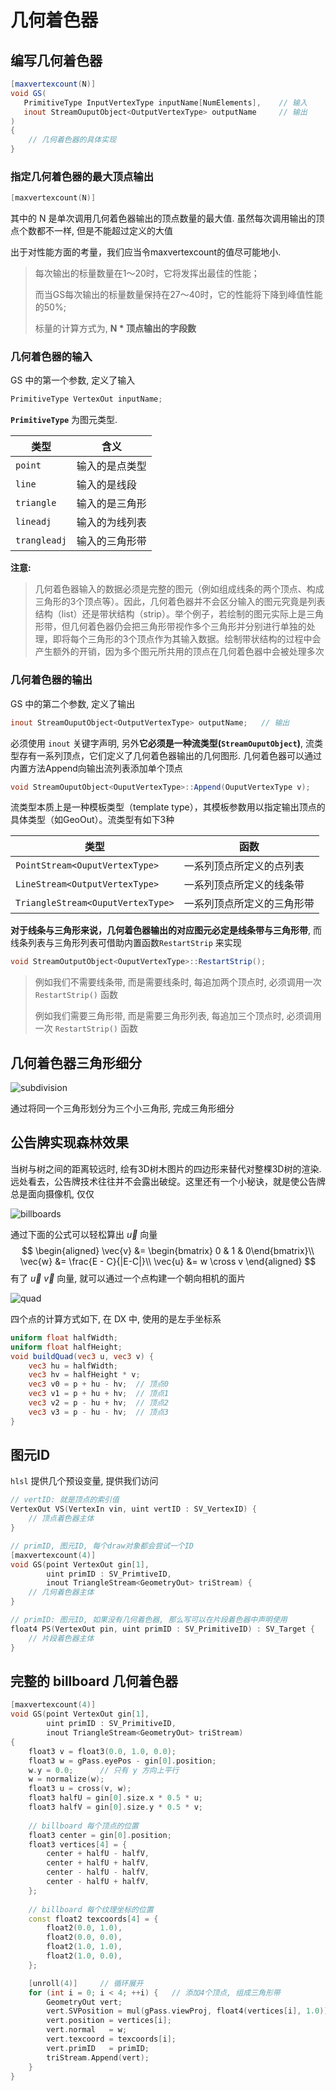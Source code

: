 # 几何着色器

##  编写几何着色器

```glsl
[maxvertexcount(N)]	
void GS(
   PrimitiveType InputVertexType inputName[NumElements],	// 输入
   inout StreamOuputObject<OutputVertexType> outputName		// 输出
) 
{
    // 几何着色器的具体实现
}
```

### 指定几何着色器的最大顶点输出

```cc
[maxvertexcount(N)] 
```

其中的 N 是单次调用几何着色器输出的顶点数量的最大值. 虽然每次调用输出的顶点个数都不一样, 但是不能超过定义的大值

出于对性能方面的考量，我们应当令maxvertexcount的值尽可能地小.

> 每次输出的标量数量在1～20时，它将发挥出最佳的性能；
>
> 而当GS每次输出的标量数量保持在27～40时，它的性能将下降到峰值性能的50%;
>
> 标量的计算方式为, **N * 顶点输出的字段数**



### 几何着色器的输入

GS 中的第一个参数, 定义了输入 

```glsl
PrimitiveType VertexOut inputName;		 
```

**`PrimitiveType`**   为图元类型.

| 类型         | 含义           |
| ------------ | -------------- |
| `point`      | 输入的是点类型 |
| `line`       | 输入的是线段   |
| `triangle`   | 输入的是三角形 |
| `lineadj`    | 输入的为线列表 |
| `trangleadj` | 输入的三角形带 |

**注意:**

> 几何着色器输入的数据必须是完整的图元（例如组成线条的两个顶点、构成三角形的3个顶点等）。因此，几何着色器并不会区分输入的图元究竟是列表结构（list）还是带状结构（strip）。举个例子，若绘制的图元实际上是三角形带，但几何着色器仍会把三角形带视作多个三角形并分别进行单独的处理，即将每个三角形的3个顶点作为其输入数据。绘制带状结构的过程中会产生额外的开销，因为多个图元所共用的顶点在几何着色器中会被处理多次

### 几何着色器的输出

GS 中的第二个参数, 定义了输出 

```glsl
inout StreamOuputObject<OutputVertexType> outputName;	// 输出
```

必须使用 `inout` 关键字声明,  另外**它必须是一种流类型(`StreamOuputObject`)**, 流类型存有一系列顶点，它们定义了几何着色器输出的几何图形. 几何着色器可以通过内置方法Append向输出流列表添加单个顶点

```glsl
void StreamOuputObject<OuputVertexType>::Append(OuputVertexType v);
```

流类型本质上是一种模板类型（template type），其模板参数用以指定输出顶点的具体类型（如GeoOut）。流类型有如下3种

| 类型                              | 函数                       |
| --------------------------------- | -------------------------- |
| `PointStream<OuputVertexType>`    | 一系列顶点所定义的点列表   |
| `LineStream<OutputVertexType>`    | 一系列顶点所定义的线条带   |
| `TriangleStream<OuputVertexType>` | 一系列顶点所定义的三角形带 |

**对于线条与三角形来说，几何着色器输出的对应图元必定是线条带与三角形带**, 而线条列表与三角形列表可借助内置函数`RestartStrip` 来实现

```glsl
void StreamOutputObject<OuputVertexType>::RestartStrip();
```

> 例如我们不需要线条带, 而是需要线条时, 每追加两个顶点时, 必须调用一次 `RestartStrip()` 函数
>
> 例如我们需要三角形带, 而是需要三角形列表, 每追加三个顶点时, 必须调用一次 `RestartStrip()` 函数

## 几何着色器三角形细分

![subdivision](subdivision.png)

通过将同一个三角形划分为三个小三角形, 完成三角形细分

## 公告牌实现森林效果

当树与树之间的距离较远时, 绘有3D树木图片的四边形来替代对整棵3D树的渲染. 远处看去，公告牌技术往往并不会露出破绽。这里还有一个小秘诀，就是使公告牌总是面向摄像机, 仅仅 

![billboards](billboards.png)

通过下面的公式可以轻松算出 $\vec{u}$ 向量
$$
\begin{aligned}
\vec{v} &= \begin{bmatrix}  0 & 1 & 0\end{bmatrix}\\
\vec{w} &= \frac{E - C}{|E-C|}\\
\vec{u} &= w \cross v
\end{aligned}
$$
有了 $\vec{u}\ \vec{v}$ 向量, 就可以通过一个点构建一个朝向相机的面片

![quad](quad.png)

四个点的计算方式如下, 在 DX 中, 使用的是左手坐标系

```glsl
uniform float halfWidth;
uniform float halfHeight;
void buildQuad(vec3 u, vec3 v) {
    vec3 hu = halfWidth;
    vec3 hv = halfHeight * v;
    vec3 v0 = p + hu - hv;	// 顶点0
    vec3 v1 = p + hu + hv;	// 顶点1
    vec3 v2 = p - hu + hv;	// 顶点2
    vec3 v3 = p - hu - hv;	// 顶点3
}
```

## 图元ID

`hlsl` 提供几个预设变量, 提供我们访问

```cc
// vertID: 就是顶点的索引值
VertexOut VS(VertexIn vin, uint vertID : SV_VertexID) {
    // 顶点着色器主体
}

// primID, 图元ID, 每个draw对象都会尝试一个ID
[maxvertexcount(4)]
void GS(point VertexOut gin[1], 
       	uint primID : SV_PrimtiveID,
        inout TriangleStream<GeometryOut> triStream) {
    // 几何着色器主体
}

// primID: 图元ID, 如果没有几何着色器, 那么写可以在片段着色器中声明使用
float4 PS(VertexOut pin, uint primID : SV_PrimitiveID) : SV_Target {
    // 片段着色器主体
}
```

## 完整的 billboard 几何着色器

```cc
[maxvertexcount(4)]
void GS(point VertexOut gin[1], 
        uint primID : SV_PrimitiveID, 
        inout TriangleStream<GeometryOut> triStream) 
{
    float3 v = float3(0.0, 1.0, 0.0);
    float3 w = gPass.eyePos - gin[0].position;
    w.y = 0.0;		// 只有 y 方向上平行
    w = normalize(w);
    float3 u = cross(v, w);
    float3 halfU = gin[0].size.x * 0.5 * u;
    float3 halfV = gin[0].size.y * 0.5 * v;
    
    // billboard 每个顶点的位置
    float3 center = gin[0].position;
    float3 vertices[4] = {
        center + halfU - halfV,
        center + halfU + halfV,
        center - halfU - halfV,
        center - halfU + halfV,
    };
    
    // billboard 每个纹理坐标的位置
    const float2 texcoords[4] = {
        float2(0.0, 1.0),
        float2(0.0, 0.0),
        float2(1.0, 1.0),
        float2(1.0, 0.0),
    };

    [unroll(4)]		// 循环展开
    for (int i = 0; i < 4; ++i) {	// 添加4个顶点, 组成三角形带
        GeometryOut vert;
        vert.SVPosition = mul(gPass.viewProj, float4(vertices[i], 1.0));
        vert.position = vertices[i];
        vert.normal   = w;
        vert.texcoord = texcoords[i];
        vert.primID   = primID;
        triStream.Append(vert);
    }
}
```

